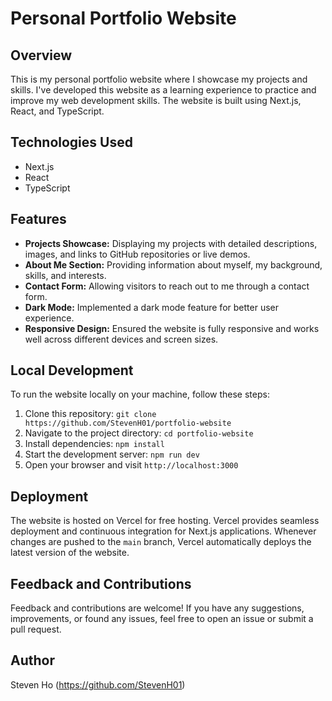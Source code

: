 # Personal Portfolio Website

## Overview
This is my personal portfolio website where I showcase my projects and skills. I've developed this website as a learning experience to practice and improve my web development skills. The website is built using Next.js, React, and TypeScript.

## Technologies Used
- Next.js
- React
- TypeScript

## Features
- **Projects Showcase:** Displaying my projects with detailed descriptions, images, and links to GitHub repositories or live demos.
- **About Me Section:** Providing information about myself, my background, skills, and interests.
- **Contact Form:** Allowing visitors to reach out to me through a contact form.
- **Dark Mode:** Implemented a dark mode feature for better user experience.
- **Responsive Design:** Ensured the website is fully responsive and works well across different devices and screen sizes.

## Local Development
To run the website locally on your machine, follow these steps:
1. Clone this repository: `git clone https://github.com/StevenH01/portfolio-website`
2. Navigate to the project directory: `cd portfolio-website`
3. Install dependencies: `npm install`
4. Start the development server: `npm run dev`
5. Open your browser and visit `http://localhost:3000`

## Deployment
The website is hosted on Vercel for free hosting. Vercel provides seamless deployment and continuous integration for Next.js applications. Whenever changes are pushed to the `main` branch, Vercel automatically deploys the latest version of the website.

## Feedback and Contributions
Feedback and contributions are welcome! If you have any suggestions, improvements, or found any issues, feel free to open an issue or submit a pull request.

## Author
Steven Ho (https://github.com/StevenH01)



